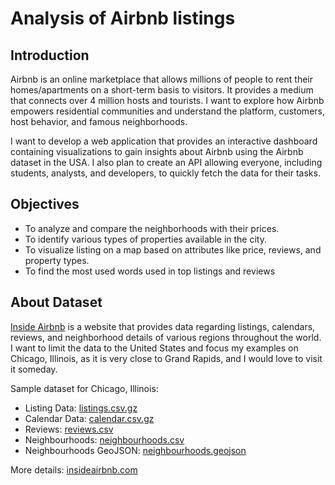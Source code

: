 # Analysis of Airbnb listings

## Introduction

Airbnb is an online marketplace that allows millions of people to rent their homes/apartments on a short-term basis to visitors. It provides a medium that connects over 4 million hosts and tourists. I want to explore how Airbnb empowers residential communities and understand the platform, customers, host behavior, and famous neighborhoods.

I want to develop a web application that provides an interactive dashboard containing visualizations to gain insights about Airbnb using the Airbnb dataset in the USA. I also plan to create an API allowing everyone, including students, analysts, and developers, to quickly fetch the data for their tasks.

## Objectives

- To analyze and compare the neighborhoods with their prices.
- To identify various types of properties available in the city.
- To visualize listing on a map based on attributes like price, reviews, and property types.
- To find the most used words used in top listings and reviews

## About Dataset

[Inside Airbnb](http://insideairbnb.com) is a website that provides data regarding listings, calendars, reviews, and neighborhood details of various regions throughout the world. I want to limit the data to the United States and focus my examples on Chicago, Illinois, as it is very close to Grand Rapids, and I would love to visit it someday.

Sample dataset for Chicago, Illinois:

- Listing Data: [listings.csv.gz](http://data.insideairbnb.com/united-states/il/chicago/2022-03-17/data/listings.csv.gz)
- Calendar Data: [calendar.csv.gz](http://data.insideairbnb.com/united-states/il/chicago/2022-03-17/data/calendar.csv.gz)
- Reviews: [reviews.csv](http://data.insideairbnb.com/united-states/il/chicago/2022-03-17/data/reviews.csv.gz)
- Neighbourhoods: [neighbourhoods.csv](http://data.insideairbnb.com/united-states/il/chicago/2022-03-17/visualisations/neighbourhoods.csv)
- Neighbourhoods GeoJSON: [neighbourhoods.geojson](http://data.insideairbnb.com/united-states/il/chicago/2022-03-17/visualisations/neighbourhoods.geojson)

More details: [insideairbnb.com](http://insideairbnb.com)
